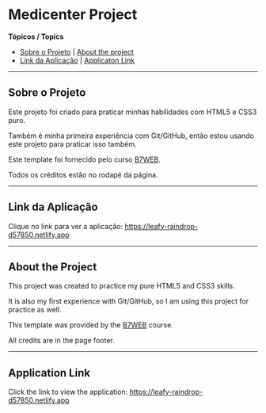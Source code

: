 
# Medicenter Project

**Tópicos / Topics**

- [Sobre o Projeto](#sobre-o-projeto) | [About the project](#about-the-project)
- [Link da Aplicação](#link-da-aplicação) | [Applicaton Link](#application-link)

<hr>

## Sobre o Projeto

Este projeto foi criado para praticar minhas habilidades com HTML5 e CSS3 puro.

Também é minha primeira experiência com Git/GitHub, então estou usando este projeto para praticar isso também.

Este template foi fornecido pelo curso [B7WEB](https://lp.b7web.com.br/fullstack).

Todos os créditos estão no rodapé da página.

<hr>

## Link da Aplicação

Clique no link para ver a aplicação: https://leafy-raindrop-d57850.netlify.app

<hr>

## About the Project

This project was created to practice my pure HTML5 and CSS3 skills. 

It is also my first experience with Git/GitHub, so I am using this project for practice as well.

This template was provided by the [B7WEB](https://lp.b7web.com.br/fullstack) course.

All credits are in the page footer.

<hr>

## Application Link

Click the link to view the application: https://leafy-raindrop-d57850.netlify.app

